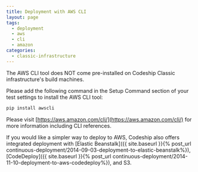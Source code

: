 ```yaml
---
title: Deployment with AWS CLI
layout: page
tags:
  - deployment
  - aws
  - cli
  - amazon
categories:
  - classic-infrastructure
---
```

The AWS CLI tool does NOT come pre-installed on Codeship Classic infrastructure's build machines.

Please add the following command in the Setup Command section of your test settings to install the AWS CLI tool:

```bash
pip install awscli
```

Please visit [https://aws.amazon.com/cli/](https://aws.amazon.com/cli/) for more information including CLI references.

If you would like a simpler way to deploy to AWS, Codeship also offers integrated deployment with [Elastic Beanstalk]({{ site.baseurl }}{% post_url continuous-deployment/2014-09-03-deployment-to-elastic-beanstalk%}), [CodeDeploy]({{ site.baseurl }}{% post_url continuous-deployment/2014-11-10-deployment-to-aws-codedeploy%}), and S3.

